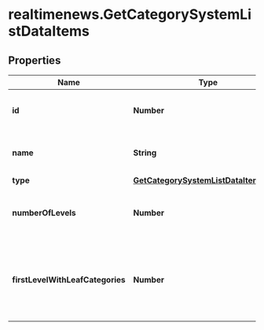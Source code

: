 # realtimenews.GetCategorySystemListDataItems

## Properties

Name | Type | Description | Notes
------------ | ------------- | ------------- | -------------
**id** | **Number** | Identifier of the category system. | [optional] 
**name** | **String** | Name of the category system. | [optional] 
**type** | [**GetCategorySystemListDataItemsType**](GetCategorySystemListDataItemsType.md) |  | [optional] 
**numberOfLevels** | **Number** | Number of levels of the category system. | [optional] 
**firstLevelWithLeafCategories** | **Number** | Number of the least detailed level of the category system that has leaf categories. | [optional] 


